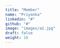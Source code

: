 ```yaml
---
title: "Member"
name: "Priyanka"
linkedin: "#"
github: "#"
image: "images/a2.jpg"
draft: false
weight: 18
---
```

